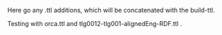 Here go any .ttl additions, which will be concatenated with the build-ttl.

Testing with orca.ttl and tlg0012-tlg001-alignedEng-RDF.ttl . 
